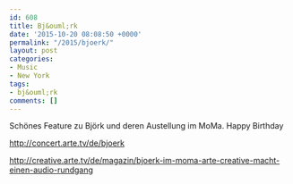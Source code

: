 ```yaml
---
id: 608
title: Bj&ouml;rk
date: '2015-10-20 08:08:50 +0000'
permalink: "/2015/bjoerk/"
layout: post
categories:
- Music
- New York
tags:
- bj&ouml;rk
comments: []
---
```

Schönes Feature zu Björk und deren Austellung im MoMa. Happy Birthday

<http://concert.arte.tv/de/bjoerk>

<http://creative.arte.tv/de/magazin/bjoerk-im-moma-arte-creative-macht-einen-audio-rundgang>